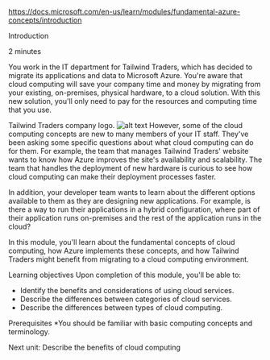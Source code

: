 https://docs.microsoft.com/en-us/learn/modules/fundamental-azure-concepts/introduction

Introduction

2 minutes

You work in the IT department for Tailwind Traders, which has decided to migrate its applications and data to Microsoft Azure. You're aware that cloud computing will save your company time and money by migrating from your existing, on-premises, physical hardware, to a cloud solution. With this new solution, you'll only need to pay for the resources and computing time that you use.

Tailwind Traders company logo.
![alt text](https://docs.microsoft.com/en-us/learn/azure-fundamentals/shared/media/tailwind-traders-logo.png)
However, some of the cloud computing concepts are new to many members of your IT staff. They've been asking some specific questions about what cloud computing can do for them. For example, the team that manages Tailwind Traders' website wants to know how Azure improves the site's availability and scalability. The team that handles the deployment of new hardware is curious to see how cloud computing can make their deployment processes faster.

In addition, your developer team wants to learn about the different options available to them as they are designing new applications. For example, is there a way to run their applications in a hybrid configuration, where part of their application runs on-premises and the rest of the application runs in the cloud?

In this module, you'll learn about the fundamental concepts of cloud computing, how Azure implements these concepts, and how Tailwind Traders might benefit from migrating to a cloud computing environment.

Learning objectives
Upon completion of this module, you'll be able to:
* Identify the benefits and considerations of using cloud services.
* Describe the differences between categories of cloud services.
* Describe the differences between types of cloud computing.

Prerequisites
*You should be familiar with basic computing concepts and terminology.

Next unit: Describe the benefits of cloud computing